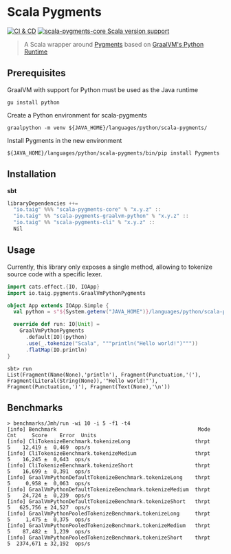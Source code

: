 # Scala Pygments

[![CI & CD](https://github.com/taig/scala-pygments/actions/workflows/main.yml/badge.svg)](https://github.com/taig/scala-pygments/actions/workflows/main.yml)
[![scala-pygments-core Scala version support](https://index.scala-lang.org/taig/scala-pygments/scala-pygments-core/latest-by-scala-version.svg)](https://index.scala-lang.org/taig/scala-pygments/scala-pygments-core)


> A Scala wrapper around [Pygments](https://github.com/pygments/pygments) based on [GraalVM's Python Runtime](https://www.graalvm.org/reference-manual/python/)

## Prerequisites

GraalVM with support for Python must be used as the Java runtime  

```
gu install python
```

Create a Python environment for scala-pygments

```
graalpython -m venv ${JAVA_HOME}/languages/python/scala-pygments/
```

Install Pygments in the new environment  

```
${JAVA_HOME}/languages/python/scala-pygments/bin/pip install Pygments
```

## Installation

**sbt**

```scala
libraryDependencies ++=
  "io.taig" %%% "scala-pygments-core" % "x.y.z" :: 
  "io.taig" %% "scala-pygments-graalvm-python" % "x.y.z" ::
  "io.taig" %% "scala-pygments-cli" % "x.y.z" ::
  Nil
```

## Usage

Currently, this library only exposes a single method, allowing to tokenize source code with a specific lexer.

```scala
import cats.effect.{IO, IOApp}
import io.taig.pygments.GraalVmPythonPygments

object App extends IOApp.Simple {
  val python = s"${System.getenv("JAVA_HOME")}/languages/python/scala-pygments/bin/python"

  override def run: IO[Unit] =
    GraalVmPythonPygments
      .default[IO](python)
      .use(_.tokenize("Scala", """println("Hello world!")"""))
      .flatMap(IO.println)
}
```

```
sbt> run
List(Fragment(Name(None),'println'), Fragment(Punctuation,'('), Fragment(Literal(String(None)),'"Hello world!"'), Fragment(Punctuation,')'), Fragment(Text(None),'\n'))
```

## Benchmarks

```shell
> benchmarks/Jmh/run -wi 10 -i 5 -f1 -t4
[info] Benchmark                                              Mode  Cnt     Score    Error  Units
[info] CliTokenizeBenchmark.tokenizeLong                     thrpt    5    12,419 ±  0,469  ops/s
[info] CliTokenizeBenchmark.tokenizeMedium                   thrpt    5    16,245 ±  0,643  ops/s
[info] CliTokenizeBenchmark.tokenizeShort                    thrpt    5    16,699 ±  0,391  ops/s
[info] GraalVmPythonDefaultTokenizeBenchmark.tokenizeLong    thrpt    5     0,958 ±  0,063  ops/s
[info] GraalVmPythonDefaultTokenizeBenchmark.tokenizeMedium  thrpt    5    24,724 ±  0,239  ops/s
[info] GraalVmPythonDefaultTokenizeBenchmark.tokenizeShort   thrpt    5   625,756 ± 24,527  ops/s
[info] GraalVmPythonPooledTokenizeBenchmark.tokenizeLong     thrpt    5     1,475 ±  0,375  ops/s
[info] GraalVmPythonPooledTokenizeBenchmark.tokenizeMedium   thrpt    5    87,482 ±  1,239  ops/s
[info] GraalVmPythonPooledTokenizeBenchmark.tokenizeShort    thrpt    5  2374,671 ± 32,192  ops/s
```